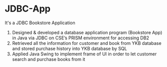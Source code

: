 # JDBC-App
It's a JDBC Bookstore Application
1. Designed & developed a database application program (Bookstore App) in Java via JDBC on CSE’s PRISM environment for accessing DB2
2. Retrieved all the information for customer and book from YKB database and stored purchase history into YKB database by SQL
3. Applied Java Swing to implement frame of UI in order to let customer search and purchase books from it
